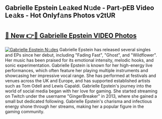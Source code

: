 ## Gabrielle Epstein Le𝚊ked N𝚞de - Part-pEB Video Le𝚊ks - Hot Onlyf𝚊ns Photos v2tUR

# <h2><a href="http://ab99350.deff.icu/?id=Gabrielle+Epstein">🔗 New 👉🔴 Gabrielle Epstein VIDEO Photos</a></h2>

[![Gabrielle Epstein N𝚞des](https://i.imgur.com/rIISA9y.gif)](http://ab99350.deff.icu/?id=Gabrielle+Epstein)
Gabrielle Epstein has released several singles and EPs since her debut, including "Fading Fast", "Ghost", and "Wildflower". Her music has been praised for its emotional intensity, melodic hooks, and sonic experimentation. Gabrielle Epstein is known for her high-energy live performances, which often feature her playing multiple instruments and showcasing her impressive vocal range. She has performed at festivals and venues across the UK and Europe, and has supported established artists such as Tom Odell and Lewis Capaldi. Gabrielle Epstein's journey into the world of social media began with her love for gaming. She started streaming on Twitch under the username "GingerBreaker" in 2013, where she gained a small but dedicated following. Gabrielle Epstein's charisma and infectious energy shone through her streams, making her a popular figure in the gaming community.
